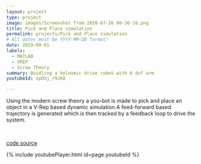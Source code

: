 ```yaml
---
layout: project
type: project
image: images/Screenshot from 2020-07-26 00-36-16.png
title: Pick and Place simulation
permalink: projects/Pick and Place simulation
# All dates must be YYYY-MM-DD format!
date: 2019-09-01
labels:
  - MATLAB
  - VREP
  - Screw Theory
summary: Buidling a holnomic drive robot with 6 dof arm
youtubeId: xpOXj_r9JK0

---
```



Using the modern screw theory a you-bot is made to pick and place an object in a V-Rep based dynamic simulation.A feed-forward based trajectory is generated which is then tracked by a feedback loop to drive the system.

<br>

<a href= "https://github.com/vishwajeet-NU/robotic_manipulation"> ​code source </a>

{% include youtubePlayer.html id=page.youtubeId %}

